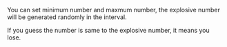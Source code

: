 You can set minimum number and maxmum number, the explosive number will be generated randomly in the interval. 

If you guess the number is same to the explosive number, it means you lose. 

